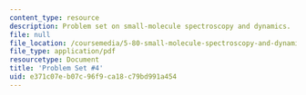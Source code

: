 ```yaml
---
content_type: resource
description: Problem set on small-molecule spectroscopy and dynamics.
file: null
file_location: /coursemedia/5-80-small-molecule-spectroscopy-and-dynamics-fall-2008/e371c07eb07c96f9ca18c79bd991a454_ps4_1991.pdf
file_type: application/pdf
resourcetype: Document
title: 'Problem Set #4'
uid: e371c07e-b07c-96f9-ca18-c79bd991a454
---
```

